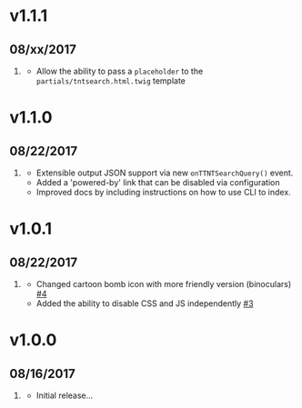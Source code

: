 # v1.1.1
##  08/xx/2017

1. [](#improved)
    * Allow the ability to pass a `placeholder` to the  `partials/tntsearch.html.twig` template

# v1.1.0
##  08/22/2017

1. [](#new)
    * Extensible output JSON support via new `onTTNTSearchQuery()` event.
    * Added a 'powered-by' link that can be disabled via configuration
    * Improved docs by including instructions on how to use CLI to index. 
    

# v1.0.1
##  08/22/2017

1. [](#new)
    * Changed cartoon bomb icon with more friendly version (binoculars) [#4](https://github.com/trilbymedia/grav-plugin-tntsearch/issues/4)
    * Added the ability to disable CSS and JS independently [#3](https://github.com/trilbymedia/grav-plugin-tntsearch/issues/3)

# v1.0.0
##  08/16/2017

1. [](#new)
    * Initial release...
